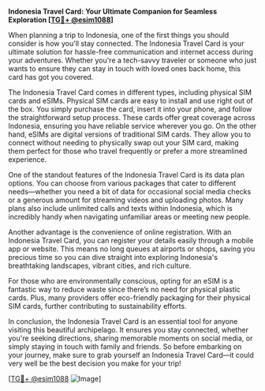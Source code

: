 **Indonesia Travel Card: Your Ultimate Companion for Seamless Exploration [[TG💪+ @esim1088](https://t.me/s/esim1088)]**

When planning a trip to Indonesia, one of the first things you should consider is how you'll stay connected. The Indonesia Travel Card is your ultimate solution for hassle-free communication and internet access during your adventures. Whether you're a tech-savvy traveler or someone who just wants to ensure they can stay in touch with loved ones back home, this card has got you covered.

The Indonesia Travel Card comes in different types, including physical SIM cards and eSIMs. Physical SIM cards are easy to install and use right out of the box. You simply purchase the card, insert it into your phone, and follow the straightforward setup process. These cards offer great coverage across Indonesia, ensuring you have reliable service wherever you go. On the other hand, eSIMs are digital versions of traditional SIM cards. They allow you to connect without needing to physically swap out your SIM card, making them perfect for those who travel frequently or prefer a more streamlined experience.

One of the standout features of the Indonesia Travel Card is its data plan options. You can choose from various packages that cater to different needs—whether you need a bit of data for occasional social media checks or a generous amount for streaming videos and uploading photos. Many plans also include unlimited calls and texts within Indonesia, which is incredibly handy when navigating unfamiliar areas or meeting new people.

Another advantage is the convenience of online registration. With an Indonesia Travel Card, you can register your details easily through a mobile app or website. This means no long queues at airports or shops, saving you precious time so you can dive straight into exploring Indonesia's breathtaking landscapes, vibrant cities, and rich culture.

For those who are environmentally conscious, opting for an eSIM is a fantastic way to reduce waste since there’s no need for physical plastic cards. Plus, many providers offer eco-friendly packaging for their physical SIM cards, further contributing to sustainability efforts.

In conclusion, the Indonesia Travel Card is an essential tool for anyone visiting this beautiful archipelago. It ensures you stay connected, whether you're seeking directions, sharing memorable moments on social media, or simply staying in touch with family and friends. So before embarking on your journey, make sure to grab yourself an Indonesia Travel Card—it could very well be the best decision you make for your trip!

[[TG💪+ @esim1088](https://t.me/s/esim1088) ![Image](https://i.postimg.cc/Y0z9fWf4/image.png)]